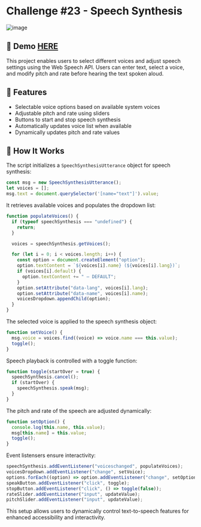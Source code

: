 # Challenge #23 - Speech Synthesis

![image](https://github.com/user-attachments/assets/d63ff9bb-451d-4a9c-91ae-3d5ca23b4ddb)

## 📸 Demo [HERE](https://hmothershed.github.io/JavaScript30/23-Speech-Synthesis/)
This project enables users to select different voices and adjust speech settings using the Web Speech API. Users can enter text, select a voice, and modify pitch and rate before hearing the text spoken aloud.

## 🚀 Features
- Selectable voice options based on available system voices
- Adjustable pitch and rate using sliders
- Buttons to start and stop speech synthesis
- Automatically updates voice list when available
- Dynamically updates pitch and rate values

## 🔧 How It Works
The script initializes a `SpeechSynthesisUtterance` object for speech synthesis:
```js
const msg = new SpeechSynthesisUtterance();
let voices = [];
msg.text = document.querySelector('[name="text"]').value;
```
It retrieves available voices and populates the dropdown list:
```js
function populateVoices() {
  if (typeof speechSynthesis === "undefined") {
    return;
  }

  voices = speechSynthesis.getVoices();

  for (let i = 0; i < voices.length; i++) {
    const option = document.createElement("option");
    option.textContent = `${voices[i].name} (${voices[i].lang})`;
    if (voices[i].default) {
      option.textContent += " — DEFAULT";
    }
    option.setAttribute("data-lang", voices[i].lang);
    option.setAttribute("data-name", voices[i].name);
    voicesDropdown.appendChild(option);
  }
}
```
The selected voice is applied to the speech synthesis object:
```js
function setVoice() {
  msg.voice = voices.find((voice) => voice.name === this.value);
  toggle();
}
```
Speech playback is controlled with a toggle function:
```js
function toggle(startOver = true) {
  speechSynthesis.cancel();
  if (startOver) {
    speechSynthesis.speak(msg);
  }
}
```
The pitch and rate of the speech are adjusted dynamically:
```js
function setOption() {
  console.log(this.name, this.value);
  msg[this.name] = this.value;
  toggle();
}
```
Event listensers ensure interactivity:
```js
speechSynthesis.addEventListener("voiceschanged", populateVoices);
voicesDropdown.addEventListener("change", setVoice);
options.forEach((option) => option.addEventListener("change", setOption));
speakButton.addEventListener("click", toggle);
stopButton.addEventListener("click", () => toggle(false));
rateSlider.addEventListener("input", updateValue);
pitchSlider.addEventListener("input", updateValue);
```
This setup allows users to dynamically control text-to-speech features for enhanced accessibility and interactivity.
